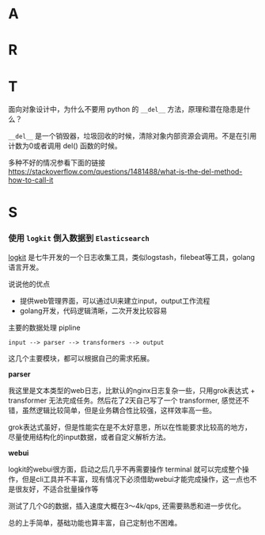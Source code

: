 
# A

# R


# T

面向对象设计中，为什么不要用 python 的 `__del__` 方法，原理和潜在隐患是什么？

`__del__` 是一个销毁器，垃圾回收的时候，清除对象内部资源会调用。不是在引用计数为0或者调用 del() 函数的时候。

多种不好的情况参看下面的链接 https://stackoverflow.com/questions/1481488/what-is-the-del-method-how-to-call-it

# S

### 使用 `logkit` 倒入数据到 `Elasticsearch`

[logkit](https://github.com/qiniu/logkit) 是七牛开发的一个日志收集工具，类似logstash，filebeat等工具，golang语言开发。

说说他的优点

* 提供web管理界面，可以通过UI来建立input，output工作流程
* golang开发，代码逻辑清晰，二次开发比较容易

主要的数据处理 pipline

```
input --> parser --> transformers --> output
```

这几个主要模块，都可以根据自己的需求拓展。

**parser**

我这里是文本类型的web日志，比默认的nginx日志复杂一些，只用grok表达式 + transformer 无法完成任务。然后花了2天自己写了一个 transformer, 感觉还不错，虽然逻辑比较简单，但是业务耦合性比较强，这样效率高一些。

grok表达式虽好，但是性能实在是不太好意思，所以在性能要求比较高的地方，尽量使用结构化的input数据，或者自定义解析方法。

**webui**

logkit的webui很方面，启动之后几乎不再需要操作 terminal 就可以完成整个操作，但是cli工具并不丰富，现有情况下必须借助webui才能完成操作，这一点也不是很友好，不适合批量操作等


测试了几个G的数据，插入速度大概在3～4k/qps, 还需要熟悉和进一步优化。


总的上手简单，基础功能也算丰富，自己定制也不困难。









